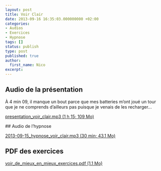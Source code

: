 ```yaml
---
layout: post
title: Voir Clair
date: 2013-09-16 16:35:03.000000000 +02:00
categories:
- Audios
- Exercices
- Hypnose
tags: []
status: publish
type: post
published: true
author:
  first_name: Nico
excerpt:
---
```


## Audio de la présentation

À 4 min 09, il manque un bout parce que mes batteries m’ont joué un tour que je ne comprends d’ailleurs pas puisque je venais de les recharger...

[presentation_voir_clair.mp3 (1 h 15; 109 Mo)](https://s3-eu-west-1.amazonaws.com/hypnodingues/voir_clair/presentation_voir_clair.mp3)

## Audio de l’hypnose

[2013-09-15_hypnose_voir_clair.mp3 (30 min; 43.1 Mo)](https://s3-eu-west-1.amazonaws.com/hypnodingues/voir_clair/2013-09-15_hypnose_voir_clair.mp3)

## PDF des exercices

[voir_de_mieux_en_mieux_exercices.pdf (1.1 Mo)](https://s3-eu-west-1.amazonaws.com/hypnodingues/voir_clair/voir_de_mieux_en_mieux_exercices.pdf)

